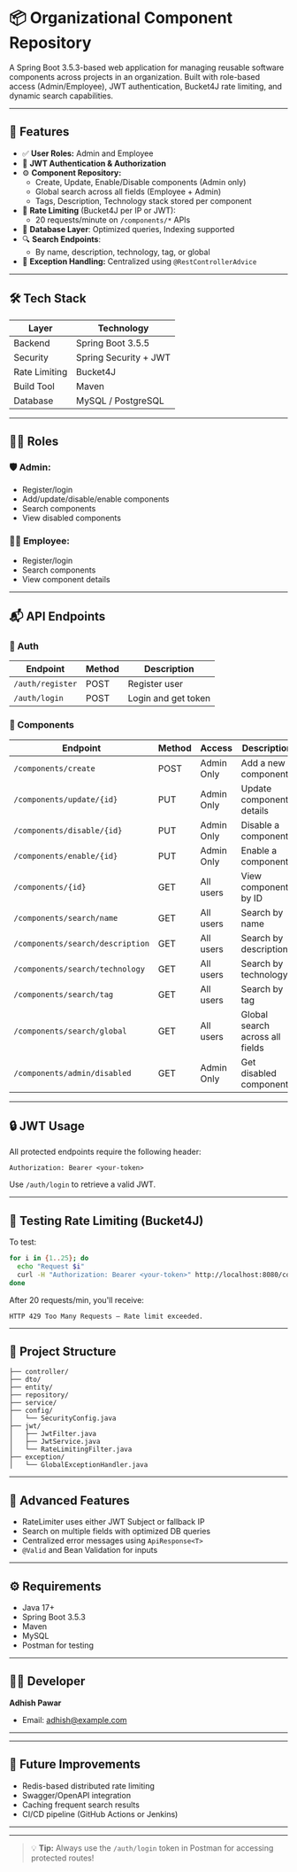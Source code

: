 
# 📦 Organizational Component Repository

A Spring Boot 3.5.3-based web application for managing reusable software components across projects in an organization. Built with role-based access (Admin/Employee), JWT authentication, Bucket4J rate limiting, and dynamic search capabilities.

---

## 🚀 Features

- ✅ **User Roles:** Admin and Employee
- 🔐 **JWT Authentication & Authorization**
- ⚙️ **Component Repository:**
  - Create, Update, Enable/Disable components (Admin only)
  - Global search across all fields (Employee + Admin)
  - Tags, Description, Technology stack stored per component
- 🔄 **Rate Limiting** (Bucket4J per IP or JWT):
  - 20 requests/minute on `/components/*` APIs
- 💾 **Database Layer**: Optimized queries, Indexing supported
- 🔍 **Search Endpoints**:
  - By name, description, technology, tag, or global
- 📄 **Exception Handling:** Centralized using `@RestControllerAdvice`

---

## 🛠️ Tech Stack

| Layer          | Technology            |
|----------------|------------------------|
| Backend        | Spring Boot 3.5.5      |
| Security       | Spring Security + JWT  |
| Rate Limiting  | Bucket4J               |
| Build Tool     | Maven                  |
| Database       | MySQL / PostgreSQL     |

---

## 🧑‍💻 Roles

### 🛡️ Admin:
- Register/login
- Add/update/disable/enable components
- Search components
- View disabled components

### 👨‍💼 Employee:
- Register/login
- Search components
- View component details

---

## 📬 API Endpoints

### 🔐 Auth

| Endpoint              | Method | Description         |
|-----------------------|--------|---------------------|
| `/auth/register`      | POST   | Register user       |
| `/auth/login`         | POST   | Login and get token |

### 🧱 Components

| Endpoint                             | Method | Access       | Description                     |
|--------------------------------------|--------|--------------|---------------------------------|
| `/components/create`                 | POST   | Admin Only   | Add a new component             |
| `/components/update/{id}`           | PUT    | Admin Only   | Update component details        |
| `/components/disable/{id}`          | PUT    | Admin Only   | Disable a component             |
| `/components/enable/{id}`           | PUT    | Admin Only   | Enable a component              |
| `/components/{id}`                  | GET    | All users    | View component by ID            |
| `/components/search/name`           | GET    | All users    | Search by name                  |
| `/components/search/description`    | GET    | All users    | Search by description           |
| `/components/search/technology`     | GET    | All users    | Search by technology            |
| `/components/search/tag`            | GET    | All users    | Search by tag                   |
| `/components/search/global`         | GET    | All users    | Global search across all fields |
| `/components/admin/disabled`        | GET    | Admin Only   | Get disabled components         |

---

## 🔒 JWT Usage

All protected endpoints require the following header:
```
Authorization: Bearer <your-token>
```

Use `/auth/login` to retrieve a valid JWT.

---

## 🧪 Testing Rate Limiting (Bucket4J)

To test:
```bash
for i in {1..25}; do
  echo "Request $i"
  curl -H "Authorization: Bearer <your-token>" http://localhost:8080/components/search/global?query=aws
done
```
After 20 requests/min, you'll receive:
```
HTTP 429 Too Many Requests – Rate limit exceeded.
```

---

## 📂 Project Structure

```
├── controller/
├── dto/
├── entity/
├── repository/
├── service/
├── config/
│   └── SecurityConfig.java
├── jwt/
│   ├── JwtFilter.java
│   ├── JwtService.java
│   └── RateLimitingFilter.java
├── exception/
│   └── GlobalExceptionHandler.java
```

---

## 🧠 Advanced Features

- RateLimiter uses either JWT Subject or fallback IP
- Search on multiple fields with optimized DB queries
- Centralized error messages using `ApiResponse<T>`
- `@Valid` and Bean Validation for inputs

---

## ⚙️ Requirements

- Java 17+
- Spring Boot 3.5.3
- Maven
- MySQL
- Postman for testing

---

## 👨‍💼 Developer

**Adhish Pawar**

- Email: adhish@example.com

---

---

## 📌 Future Improvements

- Redis-based distributed rate limiting
- Swagger/OpenAPI integration
- Caching frequent search results
- CI/CD pipeline (GitHub Actions or Jenkins)

---


---

> 💡 **Tip:** Always use the `/auth/login` token in Postman for accessing protected routes!
